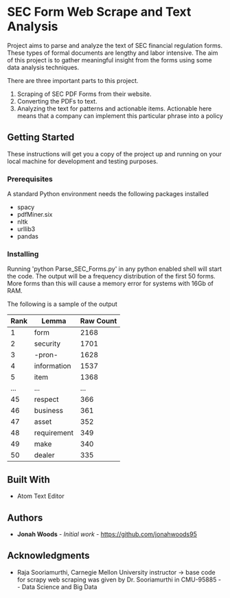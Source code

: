# SEC Form Web Scrape and Text Analysis

Project aims to parse and analyze the text of SEC financial regulation forms. These types of formal documents are lengthy and labor intensive. The aim of this project is to gather meaningful insight from the forms using some data analysis techniques.

There are three important parts to this project.
  1) Scraping of SEC PDF Forms from their website.
  2) Converting the PDFs to text.
  3) Analyzing the text for patterns and actionable items.
Actionable here means that a company can implement this particular phrase into a policy

## Getting Started

These instructions will get you a copy of the project up and running on your local machine for development and testing purposes. 

### Prerequisites

A standard Python environment needs the following packages installed
  * spacy
  * pdfMiner.six
  * nltk
  * urllib3
  * pandas

### Installing

Running 'python Parse_SEC_Forms.py' in any python enabled shell will start the code.
The output will be a frequency distribution of the first 50 forms. 
More forms than this will cause a memory error for systems with 16Gb of RAM.

The following is a sample of the output

| Rank     | Lemma              | Raw Count |
| -------- | ------------------ | --------- |
| 1        | form               | 2168
| 2        | security           | 1701
| 3        | -pron-             | 1628
| 4        | information        | 1537
| 5        | item               | 1368
|...       |...                 |...
| 45       | respect            | 366
| 46       | business           | 361
| 47       | asset              | 352
| 48       | requirement        | 349
| 49       | make               | 340
| 50       | dealer             | 335



## Built With

* Atom Text Editor

## Authors

* **Jonah Woods** - *Initial work* - https://github.com/jonahwoods95

## Acknowledgments

* Raja Sooriamurthi, Carnegie Mellon University instructor 
  -> base code for scrapy web scraping was given by Dr. Sooriamurthi in CMU-95885 -- Data Science and Big Data
